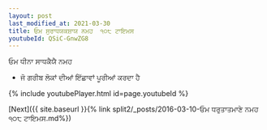 ```yaml
---
layout: post
last_modified_at: 2021-03-30
title: ਓਮ ਸੁਰਾਧਯਕਸ਼ਾਯ ਨਮਹ  ੧੦੮ ਟਾਇਮਸ
youtubeId: QSiC-GnwZG8
---
```

 
 
 ਓਮ ਧੀਨਾ ਸਾਧਕੈਯੈ ਨਮਹ  
 
 -  ਜੋ ਗਰੀਬ ਲੋਕਾਂ ਦੀਆਂ ਇੱਛਾਵਾਂ ਪੂਰੀਆਂ ਕਰਦਾ ਹੈ 
 
  
 
  
 
 
 
 
 
 


{% include youtubePlayer.html id=page.youtubeId %}
 
[Next]({{ site.baseurl }}{% link  split2/_posts/2016-03-10-ਓਮ ਧਰੁਤਾਤਮਾਣੇ ਨਮਹ ੧੦੮ ਟਾਇਮਸ.md%})
 
